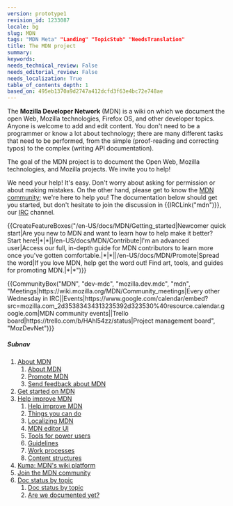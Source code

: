 ```yaml
---
version: prototype1
revision_id: 1233087
locale: bg
slug: MDN
tags: "MDN Meta" "Landing" "TopicStub" "NeedsTranslation"
title: The MDN project
summary: 
keywords: 
needs_technical_review: False
needs_editorial_review: False
needs_localization: True
table_of_contents_depth: 1
based_on: 495eb1370a9d2747a412dcfd3f63e4bc72e748ae
---
```

<p>The <strong>Mozilla Developer Network</strong> (MDN) is a wiki on which we document the open Web, Mozilla technologies, Firefox OS, and other developer topics. Anyone is welcome to add and edit content. You don't need to be a programmer or know a lot about technology; there are many different tasks that need to be performed, from the simple (proof-reading and correcting typos) to the complex (writing API documentation).</p>

<div class="summary">
<p>The goal of the MDN project is to document the Open Web, Mozilla technologies, and Mozilla projects. We invite you to help!</p>
</div>

<p>We need your help! It's easy. Don't worry about asking for permission or about making mistakes. On the other hand, please get to know the <a href="/en-US/docs/MDN/Community" title="/en-US/docs/MDN/Community">MDN community</a>; we're here to help you! The documentation below should get you started, but don't hesitate to join the discussion in {{IRCLink("mdn")}}, our <a href="https://wiki.mozilla.org/IRC">IRC</a> channel.</p>

<p>{{CreateFeatureBoxes("/en-US/docs/MDN/Getting_started|Newcomer quick start|Are you new to MDN and want to learn how to help make it better? Start here!|*|*||/en-US/docs/MDN/Contribute|I'm an advanced user|Access our full, in-depth guide for MDN contributors to learn more once you've gotten comfortable.|*|*||/en-US/docs/MDN/Promote|Spread the word|If you love MDN, help get the word out! Find art, tools, and guides for promoting MDN.|*|*")}}</p>

<p>{{CommunityBox("MDN", "dev-mdc", "mozilla.dev.mdc", "mdn", "Meetings|https://wiki.mozilla.org/MDN/Community_meetings|Every other Wednesday in IRC||Events|https://www.google.com/calendar/embed?src=mozilla.com_2d35383434313235392d323530%40resource.calendar.google.com|MDN community events||Trello board|https://trello.com/b/HAhl54zz/status|Project management board", "MozDevNet")}}</p>

<h5 id="Subnav">Subnav</h5>

<ol>
 <li><a href="/en-US/docs/MDN/About">About MDN</a>

  <ol>
   <li><a href="/en-US/docs/MDN/About">About MDN</a></li>
   <li><a href="/en-US/docs/MDN/About/Promote">Promote MDN</a></li>
   <li><a href="/en-US/docs/MDN/Feedback">Send feedback about MDN</a></li>
  </ol>
 </li>
 <li><a href="/en-US/docs/MDN/Getting_started">Get started on MDN</a></li>
 <li><a href="/en-US/docs/MDN/Contribute">Help improve MDN</a>
  <ol>
   <li><a href="/en-US/docs/MDN/Contribute">Help improve MDN</a></li>
   <li><a href="/en-US/docs/MDN/Contribute/Howto">Things you can do</a></li>
   <li><a href="/en-US/docs/MDN/Contribute/Localize">Localizing MDN</a></li>
   <li><a href="/en-US/docs/MDN/Contribute/Editor">MDN editor UI</a></li>
   <li><a href="/en-US/docs/MDN/Contribute/Tools">Tools for power users</a></li>
   <li><a href="/en-US/docs/MDN/Contribute/Guidelines">Guidelines</a></li>
   <li><a href="/en-US/docs/MDN/Contribute/Processes">Work processes</a></li>
   <li><a href="/en-US/docs/MDN/Contribute/Structures">Content structures</a></li>
  </ol>
 </li>
 <li><a href="/en-US/docs/MDN/Kuma">Kuma: MDN's wiki platform</a></li>
 <li><a href="/en-US/docs/MDN/Community">Join the MDN community</a></li>
 <li><a href="/en-US/docs/MDN/Doc_status">Doc status by topic</a>
  <ol>
   <li><a href="/en-US/docs/MDN/Doc_status">Doc status by topic</a></li>
   <li><a href="/en-US/docs/MDN/Doc_status/Overview">Are we documented yet?</a></li>
  </ol>
 </li>
</ol>

